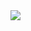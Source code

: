 
<img src="https://img.shields.io/badge/LinkedIn-blue?logo=linkedin&logoColor=white&style=for-the-badge">
